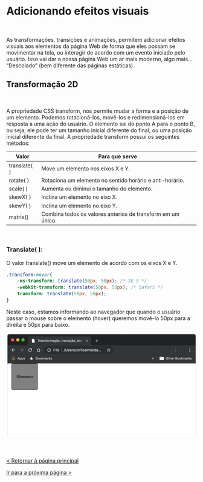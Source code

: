 # Adicionando efeitos visuais
  
  
&nbsp;
  
  
As transformações, transições e animações, permitem adicionar efeitos visuais aos elementos da página Web de forma que eles possam se movimentar na tela, ou interagir de acordo com um evento iniciado pelo usuário. Isso vai dar a nossa página Web um ar mais moderno, algo mais… “Descolado” (bem diferente das páginas estáticas). 


## Transformação 2D
  
  
&nbsp;
  
  
A propriedade CSS transform, nos permite mudar a forma e a posição de um elemento. Podemos rotacioná-los, movê-los e redimensioná-los em resposta a uma ação do usuário. O elemento sai do ponto A para o ponto B, ou seja, ele pode ter um tamanho inicial diferente do final, ou uma posição inicial diferente da final.
A propriedade transform possui os seguintes métodos:
  
  
| Valor        | Para que serve                                              |
|--------------|-------------------------------------------------------------|
| translate( ) | Move um elemento nos eixos X e Y.                           |
| rotate( )    | Rotaciona um elemento no sentido horário e anti-horário.    |
| scale( )     | Aumenta ou diminui o tamanho do elemento.                   |
| skewX( )     | Inclina um elemento no eixo X.                              |
| skewY( )     | Inclina um elemento no eixo Y.                              |
| matrix()     | Combina todos os valores anterios de transform em um único. |
  
  
&nbsp;
  
  
### Translate( ):
  
O valor translate() move um elemento de acordo com os eixos X e Y.
  
  
```css
.transform:hover{
    -ms-transform: translate(50px, 50px); /* IE 9 */
    -webkit-transform: translate(50px, 50px); /* Safari */
    transform: translate(50px, 50px);
}
```
  
  
Neste caso, estamos informando ao navegador que quando o usuário passar o mouse sobre o elemento (hover) queremos movê-lo 50px para a direita e 50px para baixo. 
  
  
![Transform](imagens/transform.gif)

  
  
&nbsp;
  
  
[< Retornar à página principal](../README.md)
  
  
[Ir para a próxima página >]()
